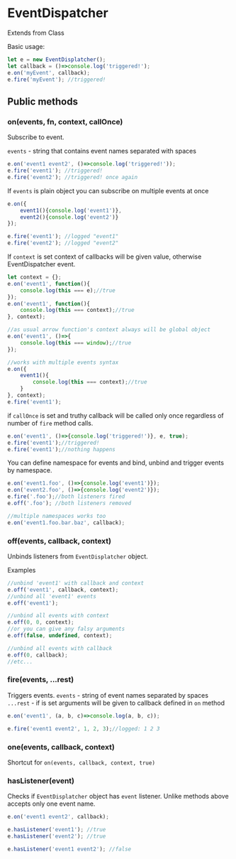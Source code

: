 # EventDispatcher 

Extends from Class

Basic usage:

```javaScript
let e = new EventDisplatcher();
let callback = ()=>console.log('triggered!');
e.on('myEvent', callback);
e.fire('myEvent'); //triggered!
```

## Public methods

### on(events, fn, context, callOnce)

Subscribe to event. 

`events` - string that contains event names separated with spaces 

```javaScript
e.on('event1 event2', ()=>console.log('triggered!'));
e.fire('event1'); //triggered!
e.fire('event2'); //triggered! once again
```

If `events` is plain object you can subscribe on multiple events at once

```javaScript
e.on({
    event1(){console.log('event1')},
    event2(){console.log('event2')}
});

e.fire('event1'); //logged "event1"
e.fire('event2'); //logged "event2"
```
If `context` is set context of callbacks will be given value, otherwise EventDispatcher event.

```javaScript
let context = {};
e.on('event1', function(){
    console.log(this === e);//true
});
e.on('event1', function(){
    console.log(this === context);//true
}, context);

//as usual arrow function's context always will be global object
e.on('event1', ()=>{
    console.log(this === window);//true
});

//works with multiple events syntax
e.on({
    event1(){
        console.log(this === context);//true
    }
}, context);
e.fire('event1');
```

if `callOnce` is set and truthy callback will be called only once regardless of number of `fire` method calls.

```javaScript
e.on('event1', ()=>{console.log('triggered!')}, e, true);
e.fire('event1');//triggered!
e.fire('event1');//nothing happens
```

You can define namespace for events and bind, unbind and trigger events by namespace. 

```javaScript
e.on('event1.foo', ()=>{console.log('event1')});
e.on('event2.foo', ()=>{console.log('event2')});
e.fire('.foo');//both listeners fired
e.off('.foo'); //both listeners removed

//multiple namespaces works too
e.on('event1.foo.bar.baz', callback);
```

### off(events, callback, context)

Unbinds listeners from `EventDisplatcher` object. 

Examples 

```javaScript
//unbind 'event1' with callback and context
e.off('event1', callback, context);
//unbind all 'event1' events
e.off('event1');

//unbind all events with context
e.off(0, 0, context);
//or you can give any falsy arguments
e.off(false, undefined, context);

//unbind all events with callback
e.off(0, callback);
//etc...
```

### fire(events, ...rest)

Triggers events.
`events` - string of event names separated by spaces
`...rest` - if is set arguments will be given to callback defined in `on` method

```javaScript
e.on('event1', (a, b, c)=>console.log(a, b, c));

e.fire('event1 event2', 1, 2, 3);//logged: 1 2 3
```

### one(events, callback, context)

Shortcut for `on(events, callback, context, true)`

### hasListener(event)

Checks if `EventDisplatcher` object has `event` listener.
Unlike methods above accepts only one event name.

```javaScript
e.on('event1 event2', callback);

e.hasListener('event1'); //true
e.hasListener('event2'); //true

e.hasListener('event1 event2'); //false

```
